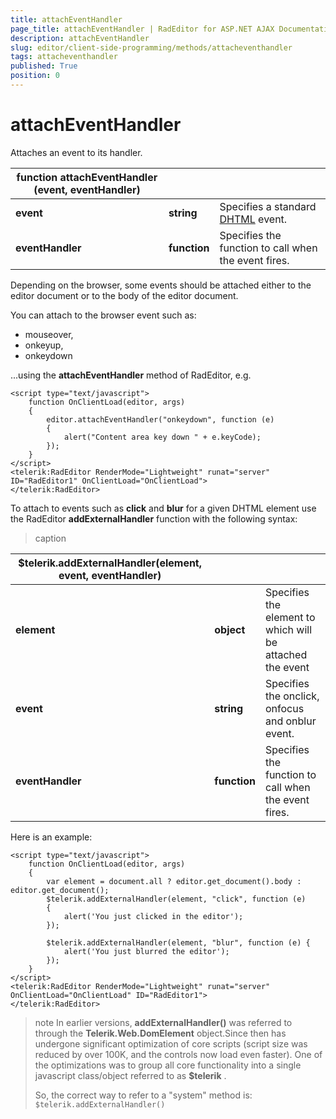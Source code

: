 ```yaml
---
title: attachEventHandler
page_title: attachEventHandler | RadEditor for ASP.NET AJAX Documentation
description: attachEventHandler
slug: editor/client-side-programming/methods/attacheventhandler
tags: attacheventhandler
published: True
position: 0
---
```


# attachEventHandler

Attaches an event to its handler.


|  **function attachEventHandler (event, eventHandler)**  |  |  |
| ------ | ------ | ------ |
| **event** | **string** |Specifies a standard [DHTML](http://msdn2.microsoft.com/en-us/library/ms533051.aspx) event.|
| **eventHandler** | **function** |Specifies the function to call when the event fires.|

Depending on the browser, some events should be attached either to the editor document or to the body of the editor document.

You can attach to the browser event such as:
* mouseover,
* onkeyup,
* onkeydown

...using the **attachEventHandler** method of RadEditor, e.g.

````ASP.NET
<script type="text/javascript">
	function OnClientLoad(editor, args)
	{
		editor.attachEventHandler("onkeydown", function (e)
		{
			alert("Content area key down " + e.keyCode);
		});
	}
</script>
<telerik:RadEditor RenderMode="Lightweight" runat="server" ID="RadEditor1" OnClientLoad="OnClientLoad">
</telerik:RadEditor>
````

To attach to events such as **click** and **blur** for a given DHTML element use the RadEditor **addExternalHandler** function with the following syntax:

>caption  

|  **$telerik.addExternalHandler(element, event, eventHandler)**  |  |  |
| ------ | ------ | ------ |
| **element** | **object** |Specifies the element to which will be attached the event|
| **event** | **string** |Specifies the onclick, onfocus and onblur event.|
| **eventHandler** | **function** |Specifies the function to call when the event fires.|

Here is an example:

````ASP.NET
<script type="text/javascript">
	function OnClientLoad(editor, args)
	{
		var element = document.all ? editor.get_document().body : editor.get_document();
		$telerik.addExternalHandler(element, "click", function (e)
		{
			alert('You just clicked in the editor');
		});
		
		$telerik.addExternalHandler(element, "blur", function (e) {
            alert('You just blurred the editor');
        });
	}
</script>
<telerik:RadEditor RenderMode="Lightweight" runat="server" OnClientLoad="OnClientLoad" ID="RadEditor1">
</telerik:RadEditor>
````



>note In earlier versions, **addExternalHandler()** was referred to through the **Telerik.Web.DomElement** object.Since then has undergone significant optimization of core scripts (script size was reduced by over 100K, and the controls now load even faster). One of the optimizations was to group all core functionality into a single javascript class/object referred to as **$telerik** .
>
>So, the correct way to refer to a "system" method is:
>`$telerik.addExternalHandler()`


